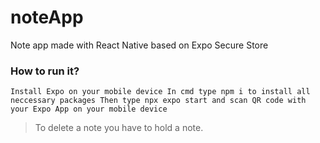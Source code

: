 # noteApp
Note app made with React Native based on Expo Secure Store
### How to run it?
`Install Expo on your mobile device
In cmd type npm i to install all neccessary packages
Then type npx expo start and scan QR code with your Expo App on your mobile device`



>To delete a note you have to hold a note.

